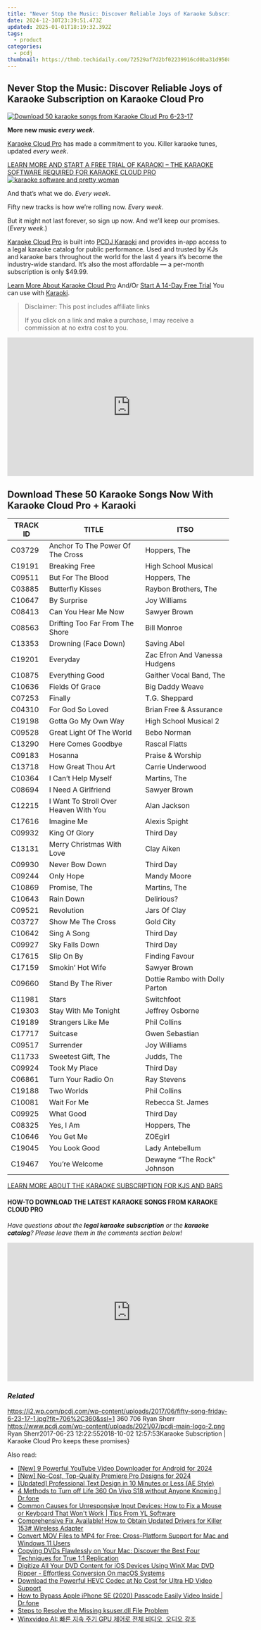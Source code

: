 ```yaml
---
title: "Never Stop the Music: Discover Reliable Joys of Karaoke Subscription on Karaoke Cloud Pro"
date: 2024-12-30T23:39:51.473Z
updated: 2025-01-01T18:19:32.392Z
tags:
  - product
categories:
  - pcdj
thumbnail: https://thmb.techidaily.com/72529af7d2bf02239916cd0ba31d950846919ac8ac9ff5b071dc373f5d27eae7.jpg
---
```


## Never Stop the Music: Discover Reliable Joys of Karaoke Subscription on Karaoke Cloud Pro

[![Download 50 karaoke songs from Karaoke Cloud Pro 6-23-17](https://i2.wp.com/pcdj.com/wp-content/uploads/2017/06/fifty-song-friday-6-23-17-1.jpg?resize=706%2C321&ssl=1)](https://i2.wp.com/pcdj.com/wp-content/uploads/2017/06/fifty-song-friday-6-23-17-1.jpg?fit=706%2C360&ssl=1 "Download 50 karaoke songs from Karaoke Cloud Pro 6-23-17")

**More new music _every week_.**

[Karaoke Cloud Pro](https://tools.techidaily.com/pcdj/products/) has made a commitment to you. Killer karaoke tunes, updated _every week_.

[LEARN MORE AND START A FREE TRIAL OF KARAOKI – THE KARAOKE SOFTWARE REQUIRED FOR KARAOKE CLOUD PRO ![karaoke software and pretty woman](https://i1.wp.com/pcdj.com/wp-content/uploads/2015/06/karaokecynthia.jpg?fit=300%2C300&ssl=1 "karaoke software with pretty lady")](https://tools.techidaily.com/pcdj/products/)

And that’s what we do. _Every week_.

Fifty new tracks is how we’re rolling now. _Every week_.

But it might not last forever, so sign up now. And we’ll keep our promises. (_Every week_.)

[Karaoke Cloud Pro](https://tools.techidaily.com/pcdj/products/) is built into [PCDJ Karaoki](https://tools.techidaily.com/pcdj/products/) and provides in-app access to a legal karaoke catalog for public performance. Used and trusted by KJs and karaoke bars throughout the world for the last 4 years it’s become the industry-wide standard. It’s also the most affordable — a per-month subscription is only $49.99.

[Learn More About Karaoke Cloud Pro](https://tools.techidaily.com/pcdj/products/) And/Or [Start A 14-Day Free Trial](https://www.karaokelocker.com/subscription.pl) You can use with [Karaoki](https://tools.techidaily.com/pcdj/products/).

>  Disclaimer: This post includes affiliate links
>
>  If you click on a link and make a purchase, I may receive a commission at no extra cost to you.
>

<!-- affiliate ads begin -->
<iframe width="560" height="315" src="https://www.youtube.com/embed/YezPJZzPJ8Q?si=xF1t4BQHFquzvnzE" title="YouTube video player" frameborder="0" allow="accelerometer; autoplay; clipboard-write; encrypted-media; gyroscope; picture-in-picture; web-share" referrerpolicy="strict-origin-when-cross-origin" allowfullscreen></iframe>
<!-- affiliate ads end -->

## Download These 50 Karaoke Songs Now With Karaoke Cloud Pro + Karaoki

| TRACK ID | TITLE                                 | ITSO                           |
| -------- | ------------------------------------- | ------------------------------ |
| C03729   | Anchor To The Power Of The Cross      | Hoppers, The                   |
| C19191   | Breaking Free                         | High School Musical            |
| C09511   | But For The Blood                     | Hoppers, The                   |
| C03885   | Butterfly Kisses                      | Raybon Brothers, The           |
| C10647   | By Surprise                           | Joy Williams                   |
| C08413   | Can You Hear Me Now                   | Sawyer Brown                   |
| C08563   | Drifting Too Far From The Shore       | Bill Monroe                    |
| C13353   | Drowning (Face Down)                  | Saving Abel                    |
| C19201   | Everyday                              | Zac Efron And Vanessa Hudgens  |
| C10875   | Everything Good                       | Gaither Vocal Band, The        |
| C10636   | Fields Of Grace                       | Big Daddy Weave                |
| C07253   | Finally                               | T.G. Sheppard                  |
| C04310   | For God So Loved                      | Brian Free & Assurance         |
| C19198   | Gotta Go My Own Way                   | High School Musical 2          |
| C09528   | Great Light Of The World              | Bebo Norman                    |
| C13290   | Here Comes Goodbye                    | Rascal Flatts                  |
| C09183   | Hosanna                               | Praise & Worship               |
| C13718   | How Great Thou Art                    | Carrie Underwood               |
| C10364   | I Can’t Help Myself                   | Martins, The                   |
| C08694   | I Need A Girlfriend                   | Sawyer Brown                   |
| C12215   | I Want To Stroll Over Heaven With You | Alan Jackson                   |
| C17616   | Imagine Me                            | Alexis Spight                  |
| C09932   | King Of Glory                         | Third Day                      |
| C13131   | Merry Christmas With Love             | Clay Aiken                     |
| C09930   | Never Bow Down                        | Third Day                      |
| C09244   | Only Hope                             | Mandy Moore                    |
| C10869   | Promise, The                          | Martins, The                   |
| C10643   | Rain Down                             | Delirious?                     |
| C09521   | Revolution                            | Jars Of Clay                   |
| C03727   | Show Me The Cross                     | Gold City                      |
| C10642   | Sing A Song                           | Third Day                      |
| C09927   | Sky Falls Down                        | Third Day                      |
| C17615   | Slip On By                            | Finding Favour                 |
| C17159   | Smokin’ Hot Wife                      | Sawyer Brown                   |
| C09660   | Stand By The River                    | Dottie Rambo with Dolly Parton |
| C11981   | Stars                                 | Switchfoot                     |
| C19303   | Stay With Me Tonight                  | Jeffrey Osborne                |
| C19189   | Strangers Like Me                     | Phil Collins                   |
| C17717   | Suitcase                              | Gwen Sebastian                 |
| C09517   | Surrender                             | Joy Williams                   |
| C11733   | Sweetest Gift, The                    | Judds, The                     |
| C09924   | Took My Place                         | Third Day                      |
| C06861   | Turn Your Radio On                    | Ray Stevens                    |
| C19188   | Two Worlds                            | Phil Collins                   |
| C10081   | Wait For Me                           | Rebecca St. James              |
| C09925   | What Good                             | Third Day                      |
| C08325   | Yes, I Am                             | Hoppers, The                   |
| C10646   | You Get Me                            | ZOEgirl                        |
| C19045   | You Look Good                         | Lady Antebellum                |
| C19467   | You’re Welcome                        | Dewayne “The Rock” Johnson     |

[LEARN MORE ABOUT THE KARAOKE SUBSCRIPTION FOR KJS AND BARS](https://tools.techidaily.com/pcdj/products/)

#### HOW-TO DOWNLOAD THE LATEST KARAOKE SONGS FROM KARAOKE CLOUD PRO

_Have questions about the **legal karaoke** **subscription** or the **karaoke catalog**? Please leave them in the comments section below!_

<!-- affiliate ads begin -->
<iframe width="560" height="315" src="https://www.youtube.com/embed/qv4Qm7kpeMs?si=9fv5SOS5a2DvixTK" title="YouTube video player" frameborder="0" allow="accelerometer; autoplay; clipboard-write; encrypted-media; gyroscope; picture-in-picture; web-share" referrerpolicy="strict-origin-when-cross-origin" allowfullscreen></iframe>
<!-- affiliate ads end -->

### _Related_

https://i2.wp.com/pcdj.com/wp-content/uploads/2017/06/fifty-song-friday-6-23-17-1.jpg?fit=706%2C360&ssl=1 360 706 Ryan Sherr https://www.pcdj.com/wp-content/uploads/2021/07/pcdj-main-logo-2.png Ryan Sherr2017-06-23 12:22:552018-10-02 12:57:53Karaoke Subscription | Karaoke Cloud Pro keeps these promises}

<ins class="adsbygoogle"
     style="display:block"
     data-ad-format="autorelaxed"
     data-ad-client="ca-pub-7571918770474297"
     data-ad-slot="1223367746"></ins>

<ins class="adsbygoogle"
     style="display:block"
     data-ad-client="ca-pub-7571918770474297"
     data-ad-slot="8358498916"
     data-ad-format="auto"
     data-full-width-responsive="true"></ins>

<span class="atpl-alsoreadstyle">Also read:</span>
<div><ul>
<li><a href="https://youtube-zero.techidaily.com/-powerful-youtube-video-downloader-for-android-for-2024/"><u>[New] 9 Powerful YouTube Video Downloader for Android for 2024</u></a></li>
<li><a href="https://fox-cloud.techidaily.com/new-no-cost-top-quality-premiere-pro-designs-for-2024/"><u>[New] No-Cost, Top-Quality Premiere Pro Designs for 2024</u></a></li>
<li><a href="https://extra-support.techidaily.com/updated-professional-text-design-in-10-minutes-or-less-ae-style/"><u>[Updated] Professional Text Design in 10 Minutes or Less (AE Style)</u></a></li>
<li><a href="https://location-fake.techidaily.com/4-methods-to-turn-off-life-360-on-vivo-s18-without-anyone-knowing-drfone-by-drfone-virtual-android/"><u>4 Methods to Turn off Life 360 On Vivo S18 without Anyone Knowing | Dr.fone</u></a></li>
<li><a href="https://win-alternatives.techidaily.com/common-causes-for-unresponsive-input-devices-how-to-fix-a-mouse-or-keyboard-that-wont-work-tips-from-yl-software/"><u>Common Causes for Unresponsive Input Devices: How to Fix a Mouse or Keyboard That Won't Work | Tips From YL Software</u></a></li>
<li><a href="https://win-dash.techidaily.com/comprehensive-fix-available-how-to-obtain-updated-drivers-for-killer-153-wireless-adapter/"><u>Comprehensive Fix Available! How to Obtain Updated Drivers for Killer 153# Wireless Adapter</u></a></li>
<li><a href="https://discover-amazing.techidaily.com/convert-mov-files-to-mp4-for-free-cross-platform-support-for-mac-and-windows-11-users/"><u>Convert MOV Files to MP4 for Free: Cross-Platform Support for Mac and Windows 11 Users</u></a></li>
<li><a href="https://discover-amazing.techidaily.com/copying-dvds-flawlessly-on-your-mac-discover-the-best-four-techniques-for-true-11-replication/"><u>Copying DVDs Flawlessly on Your Mac: Discover the Best Four Techniques for True 1:1 Replication</u></a></li>
<li><a href="https://discover-amazing.techidaily.com/digitize-all-your-dvd-content-for-ios-devices-using-winx-mac-dvd-ripper-effortless-conversion-on-macos-systems/"><u>Digitize All Your DVD Content for iOS Devices Using WinX Mac DVD Ripper - Effortless Conversion On macOS Systems</u></a></li>
<li><a href="https://discover-amazing.techidaily.com/download-the-powerful-hevc-codec-at-no-cost-for-ultra-hd-video-support/"><u>Download the Powerful HEVC Codec at No Cost for Ultra HD Video Support</u></a></li>
<li><a href="https://iphone-unlock.techidaily.com/how-to-bypass-apple-iphone-se-2020-passcode-easily-video-inside-drfone-by-drfone-ios/"><u>How to Bypass Apple iPhone SE (2020) Passcode Easily Video Inside | Dr.fone</u></a></li>
<li><a href="https://tech-renaissance.techidaily.com/steps-to-resolve-the-missing-ksuserdll-file-problem/"><u>Steps to Resolve the Missing ksuser.dll File Problem</u></a></li>
<li><a href="https://discover-amazing.techidaily.com/1725285699537-winxvideo-ai-gpu/"><u>Winxvideo AI: 빠른 지속 주기 GPU 제어로 전체 비디오, 오디오 강조</u></a></li>
</ul></div>

